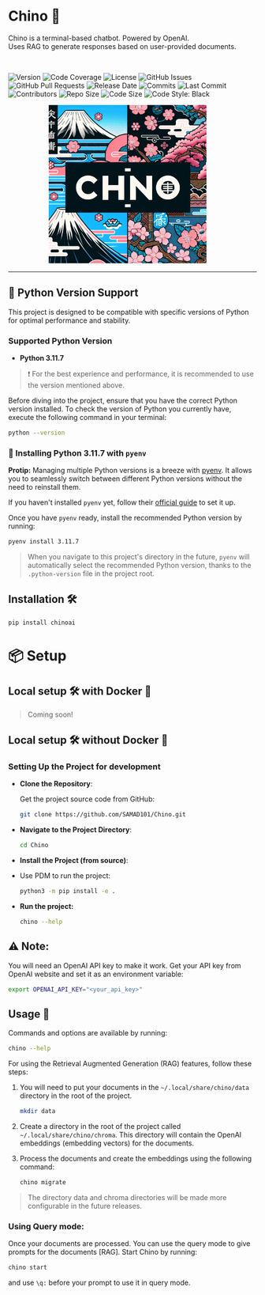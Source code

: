 # Chino 🌸

<div>
  <p>
  Chino is a terminal-based chatbot. Powered by OpenAI. <br>
  Uses RAG to generate responses based on user-provided documents.
  </p>
  <a href="https://kuma.fosscu.org/status/LinkLiberate" target="_blank"><img src="https://badgen.net/badge/status/Under Development/red?icon=lgtm" alt=""></a>

  ![Version](https://img.shields.io/badge/Version-0.1.0-brightgreen.svg)
  ![Code Coverage](https://img.shields.io/codecov/c/github/SAMAD101/Chino)
  ![License](https://img.shields.io/badge/License-MIT-blue.svg)
  ![GitHub Issues](https://img.shields.io/github/issues/SAMAD101/Chino)
  ![GitHub Pull Requests](https://img.shields.io/github/issues-pr/SAMAD101/Chino)
  ![Release Date](https://img.shields.io/github/release-date/SAMAD101/Chino)
  ![Commits](https://img.shields.io/github/commit-activity/m/SAMAD101/Chino)
  ![Last Commit](https://img.shields.io/github/last-commit/SAMAD101/Chino)
  ![Contributors](https://img.shields.io/github/contributors/SAMAD101/Chino)
  ![Repo Size](https://img.shields.io/github/repo-size/SAMAD101/Chino)
  ![Code Size](https://img.shields.io/github/languages/code-size/SAMAD101/Chino)
  ![Code Style: Black](https://img.shields.io/badge/code%20style-black-000000.svg)

</div>

<p align="center">
  <img width="320" height="320" src="artwork/chino_logo_1.png" alt="Material Bread logo" style="margin-right:20px;">
</p>

<hr>

## 🐍 Python Version Support

This project is designed to be compatible with specific versions of Python for optimal performance and stability.

### Supported Python Version

- **Python 3.11.7**

> ❗️ For the best experience and performance, it is recommended to use the version mentioned above.

Before diving into the project, ensure that you have the correct Python version installed. To check the version of Python you currently have, execute the following command in your terminal:

```bash
python --version
```

### 🐍 Installing Python 3.11.7 with `pyenv`

**Protip:** Managing multiple Python versions is a breeze with [pyenv](https://github.com/pyenv/pyenv). It allows you to seamlessly switch between different Python versions without the need to reinstall them.

If you haven't installed `pyenv` yet, follow their [official guide](https://github.com/pyenv/pyenv) to set it up.

Once you have `pyenv` ready, install the recommended Python version by running:

```bash
pyenv install 3.11.7
```

> When you navigate to this project's directory in the future, `pyenv` will automatically select the recommended Python version, thanks to the `.python-version` file in the project root.

## Installation 🛠️

```bash
pip install chinoai
```


# 📦 Setup

## Local setup 🛠️ with Docker 🐳

> Coming soon!

<!--
- **Installing and running**:
  Before you begin, ensure you have docker installed. If not, refer to the [official documentation](https://docs.docker.com/engine/install/) to install docker.
  ```bash
  docker pull samad101/Chino
  docker run -d -p 8080:8080 --name pastepyprod samad101
  ```
  -->

<!--
- **Using docker-compose**:
  You can also use docker-compose to run the project locally by running the following command:
  <br>
  - **Clone the repository**:
  Get the project source code from GitHub:

  ```bash
  git clone https://github.com/SAMAD101/Chino.git
  ```

  - **Navigate to the Project Directory**:

  ```bash
  cd Chino
  ```

  - **Run the project using docker-compose**:

  ```bash
  docker-compose up
  ```
-->

## Local setup 🛠️ without Docker 🐳

### Setting Up the Project for development

- **Clone the Repository**:

  Get the project source code from GitHub:

  ```bash
  git clone https://github.com/SAMAD101/Chino.git
  ```

- **Navigate to the Project Directory**:

  ```bash
  cd Chino
  ```

- **Install the Project (from source)**:
-
  Use PDM to run the project:

  ```bash
  python3 -m pip install -e .
  ```

- **Run the project:**

  ```bash
  chino --help
  ```

## ⚠️ Note:

You will need an OpenAI API key to make it work. Get your API key from OpenAI website and set it as an environment variable:
```bash
export OPENAI_API_KEY="<your_api_key>"
```

## Usage 📖

Commands and options are available by running:

```bash
chino --help
```
For using the Retrieval Augmented Generation (RAG) features, follow these steps:

1. You will need to put your documents in the `~/.local/share/chino/data` directory in the root of the project.
    ```bash
    mkdir data
    ```
2. Create a directory in the root of the project called `~/.local/share/chino/chroma`.
    This directory will contain the OpenAI embeddings (embedding vectors) for the documents.

3. Process the documents and create the embeddings using the following command:
    ```bash
    chino migrate
    ```
> The directory data and chroma directories will be made more configurable in the future releases.
### Using Query mode:

Once your documents are processed. You can use the query mode to give prompts for the documents [RAG].
Start Chino by running:
```bash
chino start
```
and use `\q:` before your prompt to use it in query mode.
